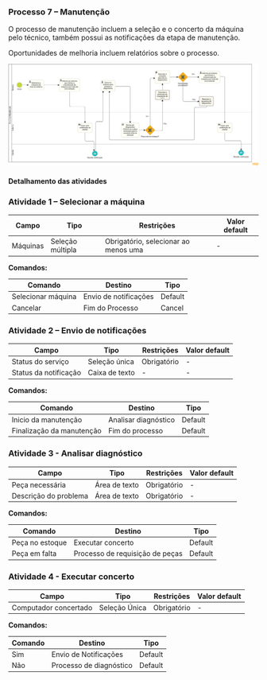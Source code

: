 ### Processo 7 – Manutenção

O processo de manutenção incluem a seleção e o concerto da máquina pelo técnico, também possui as notificações da etapa de manutenção.

Oportunidades de melhoria incluem relatórios sobre o processo.

![Modelo BPMN do Cadastro de Cliente](/docs/images/processos/manutencaoBPMN.png "Modelo BPMN da Manutenção.")

#### Detalhamento das atividades

### Atividade 1 – Selecionar a máquina 

| **Campo**       | **Tipo**        | **Restrições**          | **Valor default** |
|-----------------|----------------|-------------------------|-------------------|
| Máquinas        | Seleção múltipla| Obrigatório, selecionar ao menos uma | -                 |

**Comandos:**

| **Comando**     | **Destino**               | **Tipo**   |
|---------------|--------------------------|-----------|
| Selecionar máquina | Envio de notificações| Default   |
| Cancelar | Fim do Processo| Cancel   |

### Atividade 2 – Envio de notificações

| **Campo**   | **Tipo**        | **Restrições**         | **Valor default** |
|------------|----------------|----------------------|-------------------|
| Status do serviço    | Seleção única | Obrigatório           | -       |
| Status da notificação| Caixa de texto| -           | -                 |


**Comandos:**

| **Comando**        | **Destino**                   | **Tipo**  |
|-------------------|--------------------------------|-----------|
| Inicio da manutenção| Analisar diagnóstico         | Default   |
| Finalização da manutenção| Fim do processo         | Default   |



### Atividade 3 - Analisar diagnóstico

| **Campo**            | **Tipo**         | **Restrições**      | **Valor default** |
|---------------------|-----------------|---------------------|-------------------|
| Peça necessária     | Área de texto   | Obrigatório         | -                 |
| Descrição do problema| Área de texto   | Obrigatório         | -                 |

**Comandos:**

| **Comando**        | **Destino**                      | **Tipo**  |
|-------------------|-----------------------------------|-----------|
| Peça no estoque   | Executar concerto                 | Default   |
| Peça em falta     | Processo de requisição de peças   | Default   |


### Atividade 4 - Executar concerto

| **Campo**            | **Tipo**         | **Restrições**      | **Valor default** |
|---------------------|-----------------|---------------------|-------------------|
| Computador concertado| Seleção Única   | Obrigatório         | -                 |

**Comandos:**

| **Comando**        | **Destino**                      | **Tipo**  |
|-------------------|-----------------------------------|-----------|
| Sim               | Envio de Notificações             | Default   |
| Não               | Processo de diagnóstico           | Default   |
